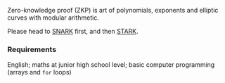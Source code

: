 Zero-knowledge proof (ZKP) is art of polynomials, exponents and elliptic curves with modular arithmetic.

Please head to [SNARK](SNARK.md) first, and then [STARK](STARK.md).

### Requirements

English; maths at junior high school level; basic computer programming (arrays and `for` loops)